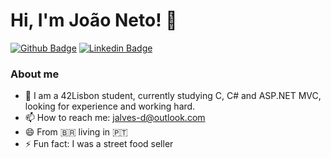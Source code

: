 # Hi, I'm João Neto! 👋

[![Github Badge](https://img.shields.io/badge/-Github-000?style=flat-square&logo=Github&logoColor=white&link=https://github.com/jalves-d)](https://github.com/jalves-d)
[![Linkedin Badge](https://img.shields.io/badge/-LinkedIn-blue?style=flat-square&logo=Linkedin&logoColor=white&link=https://www.linkedin.com/in/jalves-d/)](https://www.linkedin.com/in/jalves-d/)

### About me

- 🤔 I am a 42Lisbon student, currently studying C, C# and ASP.NET MVC, looking for experience and working hard.
- 📫 How to reach me: jalves-d@outlook.com
- 😄 From :brazil: living in :portugal:
- ⚡ Fun fact: I was a street food seller
